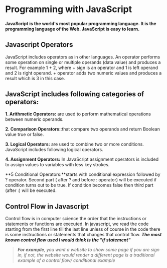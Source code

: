 # Programming with JavaScript
#### **JavaScript** is the world's most popular programming language. It is the programming language of the Web. JavaScript is easy to learn. 


## Javascript Operators
JavaScript includes operators as in other languages. An operator performs some operation on single or multiple operands (data value) and produces a result. For example 1 + 2, where + sign is an operator and 1 is left operand and 2 is right operand. + operator adds two numeric values and produces a result which is 3 in this case.

## JavaScript includes following categories of operators:

**1. Arithmetic Operators:** are used to perform mathematical operations between numeric operands.

**2. Comparison Operators:**:that compare two operands and return Boolean value true or false.

**3. Logical Operators:** are used to combine two or more conditions. JavaScript includes following logical operators.

**4. Assignment Operators:** In JavaScript assignment operators is included to assign values to variables with less key strokes.

**5 Conditional Operators:**starts with conditional expression followed by ? operator. Second part ( after ? and before : operator) will be executed if condition turns out to be true. If condition becomes false then third part (after :) will be executed.


## Control Flow in Javascript
Control flow is in computer science the order that the instructions or statements or functions are executed. In javascript, we read the code starting from the first line till the last line unless of course in the code there is some instructions or statements that changes that control flow. 
**_The most known control flow used I would think is the "if statement"_**

 >_**For example**, you want a website to show some page if you are sign in, if not, the website would render a different page is a traditional example of a control flow/ conditional example_

